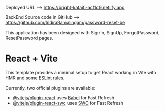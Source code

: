 
Deployed URL -->  https://bright-kataifi-acf1c9.netlify.app

BackEnd Source code in GitHub --> https://github.com/IndiraRamalingam/password-reset-be

This application has been designed with SignIn, SignUp, ForgotPassword, ResetPassword pages.





# React + Vite

This template provides a minimal setup to get React working in Vite with HMR and some ESLint rules.

Currently, two official plugins are available:

- [@vitejs/plugin-react](https://github.com/vitejs/vite-plugin-react/blob/main/packages/plugin-react/README.md) uses [Babel](https://babeljs.io/) for Fast Refresh
- [@vitejs/plugin-react-swc](https://github.com/vitejs/vite-plugin-react-swc) uses [SWC](https://swc.rs/) for Fast Refresh
